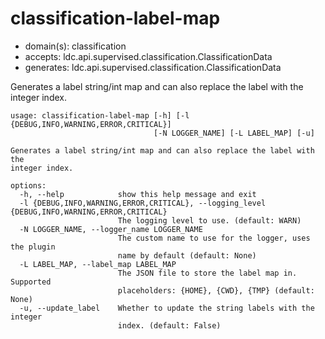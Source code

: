 # classification-label-map

* domain(s): classification
* accepts: ldc.api.supervised.classification.ClassificationData
* generates: ldc.api.supervised.classification.ClassificationData

Generates a label string/int map and can also replace the label with the integer index.

```
usage: classification-label-map [-h] [-l {DEBUG,INFO,WARNING,ERROR,CRITICAL}]
                                [-N LOGGER_NAME] [-L LABEL_MAP] [-u]

Generates a label string/int map and can also replace the label with the
integer index.

options:
  -h, --help            show this help message and exit
  -l {DEBUG,INFO,WARNING,ERROR,CRITICAL}, --logging_level {DEBUG,INFO,WARNING,ERROR,CRITICAL}
                        The logging level to use. (default: WARN)
  -N LOGGER_NAME, --logger_name LOGGER_NAME
                        The custom name to use for the logger, uses the plugin
                        name by default (default: None)
  -L LABEL_MAP, --label_map LABEL_MAP
                        The JSON file to store the label map in. Supported
                        placeholders: {HOME}, {CWD}, {TMP} (default: None)
  -u, --update_label    Whether to update the string labels with the integer
                        index. (default: False)
```
